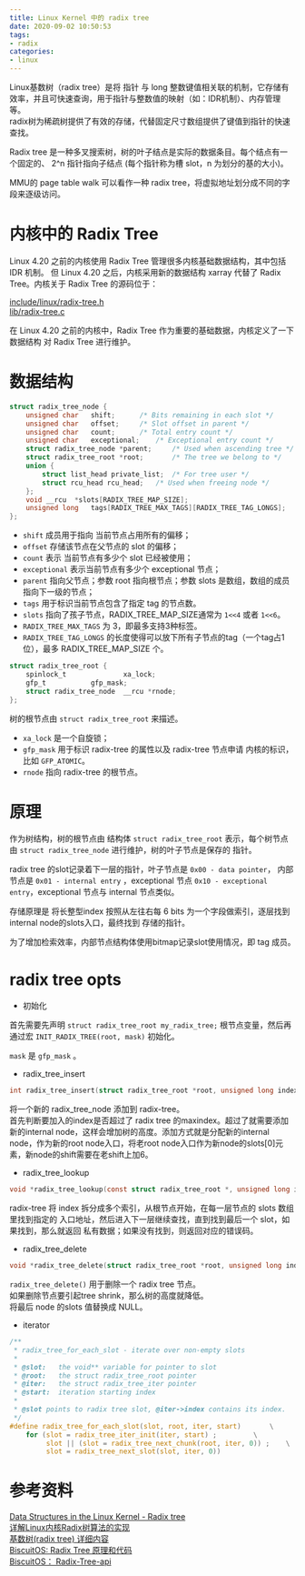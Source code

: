```yaml
---
title: Linux Kernel 中的 radix tree
date: 2020-09-02 10:50:53
tags:
- radix
categories:
- linux
---
```


Linux基数树（radix tree）是将 指针 与 long 整数键值相关联的机制，它存储有效率，并且可快速查询，用于指针与整数值的映射（如：IDR机制）、内存管理等。   
radix树为稀疏树提供了有效的存储，代替固定尺寸数组提供了键值到指针的快速查找。   
<!-- more -->

Radix tree 是一种多叉搜索树，树的叶子结点是实际的数据条目。每个结点有一个固定的、 2^n 指针指向子结点 (每个指针称为槽 slot，n 为划分的基的大小)。  

MMU的 page table walk 可以看作一种 radix tree，将虚拟地址划分成不同的字段来逐级访问。  
# 内核中的 Radix Tree  

Linux 4.20 之前的内核使用 Radix Tree 管理很多内核基础数据结构，其中包括 IDR 机制。 但 Linux 4.20 之后，内核采用新的数据结构 xarray 代替了 Radix Tree。内核关于 Radix Tree 的源码位于：

[include/linux/radix-tree.h](https://github.com/torvalds/linux/blob/v4.18/include/linux/radix-tree.h)  
[lib/radix-tree.c](https://github.com/torvalds/linux/blob/v4.18/lib/radix-tree.c)  

在 Linux 4.20 之前的内核中，Radix Tree 作为重要的基础数据，内核定义了一下数据结构 对 Radix Tree 进行维护。

# 数据结构  

```c
struct radix_tree_node {
    unsigned char   shift;      /* Bits remaining in each slot */
    unsigned char   offset;     /* Slot offset in parent */
    unsigned char   count;      /* Total entry count */
    unsigned char   exceptional;    /* Exceptional entry count */
    struct radix_tree_node *parent;     /* Used when ascending tree */
    struct radix_tree_root *root;       /* The tree we belong to */
    union {
        struct list_head private_list;  /* For tree user */
        struct rcu_head rcu_head;   /* Used when freeing node */
    };
    void __rcu  *slots[RADIX_TREE_MAP_SIZE];
    unsigned long   tags[RADIX_TREE_MAX_TAGS][RADIX_TREE_TAG_LONGS];
};
```

+ `shift` 成员用于指向 当前节点占用所有的偏移； 
+ `offset` 存储该节点在父节点的 slot 的偏移； 
+ `count` 表示 当前节点有多少个 slot 已经被使用； 
+ `exceptional` 表示当前节点有多少个 exceptional 节点； 
+ `parent` 指向父节点；参数 root 指向根节点；参数 slots 是数组，数组的成员 指向下一级的节点； 
+ `tags` 用于标识当前节点包含了指定 tag 的节点数。  
+ `slots` 指向了孩子节点，RADIX_TREE_MAP_SIZE通常为 `1<<4` 或者 `1<<6`。
+ `RADIX_TREE_MAX_TAGS` 为 3，即最多支持3种标签。  
+ `RADIX_TREE_TAG_LONGS` 的长度使得可以放下所有子节点的tag（一个tag占1位），最多 RADIX_TREE_MAP_SIZE 个。



```c
struct radix_tree_root {
    spinlock_t              xa_lock;
    gfp_t           gfp_mask;
    struct radix_tree_node  __rcu *rnode;
};
```

树的根节点由 `struct radix_tree_root` 来描述。   
+ `xa_lock` 是一个自旋锁；  
+ `gfp_mask` 用于标识 radix-tree 的属性以及 radix-tree 节点申请 内核的标识，比如 `GFP_ATOMIC`。
+ `rnode` 指向 radix-tree 的根节点。  

# 原理  

作为树结构，树的根节点由 结构体 `struct radix_tree_root` 表示，每个树节点由 `struct radix_tree_node` 进行维护，树的叶子节点是保存的 指针。  

radix tree 的slot记录着下一层的指针，叶子节点是  `0x00 - data pointer`， 内部节点是 `0x01 - internal entry` ，exceptional 节点 `0x10 - exceptional entry`，exceptional 节点与 internal 节点类似。  

存储原理是 将长整型index 按照从左往右每 6 bits 为一个字段做索引，逐层找到internal node的slots入口，最终找到 存储的指针。  

为了增加检索效率，内部节点结构体使用bitmap记录slot使用情况，即 tag 成员。

# radix tree opts  

+ 初始化  

首先需要先声明 `struct radix_tree_root my_radix_tree;` 根节点变量，然后再通过宏
`INIT_RADIX_TREE(root, mask)` 初始化。  

`mask` 是 `gfp_mask` 。  

+ radix_tree_insert

```c
int radix_tree_insert(struct radix_tree_root *root, unsigned long index, void *item);
```

将一个新的 radix_tree_node 添加到 radix-tree。  
首先判断要加入的index是否超过了 radix tree 的maxindex。超过了就需要添加新的internal node，这样会增加树的高度。添加方式就是分配新的internal node，作为新的root node入口，将老root node入口作为新node的slots[0]元素，新node的shift需要在老shift上加6。  

+ radix_tree_lookup  

```c
void *radix_tree_lookup(const struct radix_tree_root *, unsigned long index);
```

radix-tree 将 index 拆分成多个索引，从根节点开始，在每一层节点的 slots 数组里找到指定的 入口地址，然后进入下一层继续查找，直到找到最后一个 slot，如果找到，那么就返回 私有数据；如果没有找到，则返回对应的错误码。  

+ radix_tree_delete

```c
void *radix_tree_delete(struct radix_tree_root *root, unsigned long index);
```

`radix_tree_delete()` 用于删除一个 radix tree 节点。  
如果删除节点要引起tree shrink，那么树的高度就降低。  
将最后 node 的slots 值替换成 NULL。  

+ iterator  

```c
/**
 * radix_tree_for_each_slot - iterate over non-empty slots
 *
 * @slot:   the void** variable for pointer to slot
 * @root:   the struct radix_tree_root pointer
 * @iter:   the struct radix_tree_iter pointer
 * @start:  iteration starting index
 *
 * @slot points to radix tree slot, @iter->index contains its index.
 */
#define radix_tree_for_each_slot(slot, root, iter, start)       \
    for (slot = radix_tree_iter_init(iter, start) ;         \
         slot || (slot = radix_tree_next_chunk(root, iter, 0)) ;    \
         slot = radix_tree_next_slot(slot, iter, 0))
```

# 参考资料  

[Data Structures in the Linux Kernel - Radix tree](https://0xax.gitbooks.io/linux-insides/content/DataStructures/linux-datastructures-2.html)  
[详解Linux内核Radix树算法的实现](http://sourcelink.top/2019/09/26/linux-kernel-radix-tree-analysis/)   
[基数树(radix tree) 详细内容](https://blog.csdn.net/joker0910/article/details/8250085)   
[BiscuitOS: Radix Tree 原理和代码](https://biscuitos.github.io/blog/RADIX-TREE/)  
[BiscuitOS： Radix-Tree-api](https://biscuitos.github.io/blog/RADIX-TREE_SourceAPI/)   